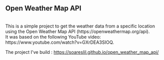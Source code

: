 ## Open Weather Map API
<br>
This is a simple project to get the weather data from a specific location using the Open Weather Map API (https://openweathermap.org/api).
<br>
It was based on the following YouTube video: https://www.youtube.com/watch?v=GXrDEA3SIOQ.

The project I've build : https://soareslil.github.io/open_weather_map_api/
